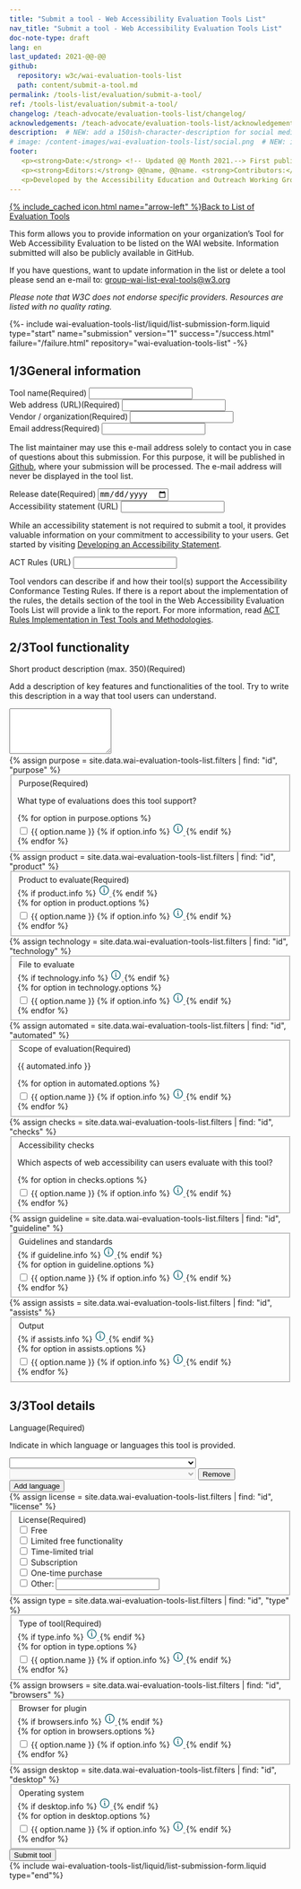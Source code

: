 ```yaml
---
title: "Submit a tool - Web Accessibility Evaluation Tools List"
nav_title: "Submit a tool - Web Accessibility Evaluation Tools List"
doc-note-type: draft
lang: en   
last_updated: 2021-@@-@@
github:
  repository: w3c/wai-evaluation-tools-list
  path: content/submit-a-tool.md
permalink: /tools-list/evaluation/submit-a-tool/
ref: /tools-list/evaluation/submit-a-tool/
changelog: /teach-advocate/evaluation-tools-list/changelog/
acknowledgements: /teach-advocate/evaluation-tools-list/acknowledgements/
description:  # NEW: add a 150ish-character-description for social media   # translate the description
# image: /content-images/wai-evaluation-tools-list/social.png  # NEW: image for social media (leave commented out if we don't have a specific one for this reource)
footer: 
   <p><strong>Date:</strong> <!-- Updated @@ Month 2021.--> First published Month 20@@. CHANGELOG.</p>
   <p><strong>Editors:</strong> @@name, @@name. <strong>Contributors:</strong> @@name, @@name, and <a href="https://www.w3.org/groups/wg/eowg/participants">participants of the EOWG</a>. ACKNOWLEDGEMENTS lists contributors and credits.</p>
   <p>Developed by the Accessibility Education and Outreach Working Group (<a href="http://www.w3.org/WAI/EO/">EOWG</a>). Developed as part of the <a href="https://www.w3.org/WAI/about/projects/wai-coop/">WAI-CooP project</a>, co-funded by the European Commission.</p>
---
```

<!-- markdownlint-disable no-inline-html -->

<div style="grid-column: 4 / span 4">

<style>
{% include wai-evaluation-tools-list/css/styles.css %}
main > header { grid-column: 4 / span 4; }
</style>

<div class="submission-header">
  <a href="../list-of-evaluation-tools/" class="backtolist">{% include_cached icon.html name="arrow-left" %}Back to List of Evaluation Tools</a>
  <p>
    This form allows you to provide information on your organization’s Tool for Web Accessibility Evaluation to be listed on the WAI website. Information submitted will also be publicly available in GitHub.
  </p>
  <p>

  </p>
  <p>
    If you have questions, want to update information in the list or delete a tool please send an e-mail to: <a href="mailto:group-wai-list-eval-tools@w3.org">group-wai-list-eval-tools@w3.org</a> 
  </p>
  <p>
    <i>Please note that W3C does not endorse specific providers. Resources are listed with no quality rating.</i>
  </p>
  
</div>

{%- include wai-evaluation-tools-list/liquid/list-submission-form.liquid type="start"
                                   name="submission"
                                   version="1"
                                   success="/success.html"
                                   failure="/failure.html"
                                   repository="wai-evaluation-tools-list" -%}


<div class="submission-form">
  <h2 id="general-information"><span>1/3</span>General information</h2>

  <div class="field">
      <label for="title" class="label-input">Tool name<span>(Required)</span></label>
      <input type="text" id="title" name="title" required>
  </div>
  <div class="field">
      <label for="website" class="label-input">Web address (URL)<span>(Required)</span></label>
      <input type="url" id="website" name="website" required>
  </div>
  <div class="field">
      <label for="provider" class="label-input">Vendor / organization<span>(Required)</span></label>
      <input type="text" id="provider" name="provider" required>
  </div>
  <div class="field">
      <label for="contact" class="label-input">Email address<span>(Required)</span></label>
      <input type="email" id="contact" name="contact" required>
      <p class="subfieldtext"> 
        The list maintainer may use this e-mail address solely to contact you in case of questions about this submission.  For this purpose, it will be published in <a href="https://github.com/w3c/wai-evaluation-tools-list/pulls" target="_blank">Github</a>, where your submission will be processed. The e-mail address will never be displayed in the tool list.
      </p>
  </div>
  <div class="field">
      <label for="release" class="label-input">Release date<span>(Required)</span></label>
      <input type="date" id="release" name="release" required>
  </div>
  <div class="field" style="display: none;">
      <legend for="update"  class="label-input">Date of most recent update<span>Required</span></legend>
  </div>
  <div class="field" style="display: none;">
      <label for="update" class="label-input">Date of most recent update<span>(Required)</span></label>
      <input type="date" id="update" name="update" required>
  </div>
  <div class="field">
      <label for="a11yloc" class="label-input">Accessibility statement (URL)</label>
      <input type="url" id="a11yloc" name="a11yloc">
      <p class="subfieldtext"> 
        While an accessibility statement is not required to submit a tool, it provides valuable information on your commitment to accessibility to your users. Get started by visiting <a href="https://www.w3.org/WAI/planning/statements/" target="_blank">Developing an Accessibility Statement</a>.
      </p>
  </div>
  <div class="field">
    <label for="actrules" class="label-input">ACT Rules (URL)</label>
    <input type="url" id="actrules" name="actrules">
    <p class="subfieldtext">
      Tool vendors can describe if and how their tool(s) support the Accessibility Conformance Testing Rules. If there is a report about the implementation of the rules, the details section of the tool in the Web Accessibility Evaluation Tools List will provide a link to the report. For more information, read <a href="https://www.w3.org/WAI/standards-guidelines/act/implementations/" target="_blank">ACT Rules Implementation in Test Tools and Methodologies</a>.
    </p>
  </div>

  <h2 id="tool-functionality"><span>2/3</span>Tool functionality</h2>

  <div class="field" id="features">
    <label class="label specialField">Short product description (max. 350)<span>(Required)</span></label>
    <p>Add a description of key features and functionalities of the tool. Try to write this description in a way that tool users can understand.</p>
    <textarea id="features" name="features" rows="5" maxlength="350"></textarea>
<!--     <div class="line">
      <label for="tool-feature_1" class="label-input"></label>
      <input type="text" name="features[]" id="feature_1" class="select-form" required>
    </div>
    <div class="proto">
      <label for="tool-feature_[n]" class="label-input"></label>
      <input type="text" name="features[]" id="feature_[n]" class="select-form" disabled> 
      <button aria-label="Remove feature" type="button" class="remove_line">Remove</button>
    </div>
    <button type="button" class="add_line small">Add feature</button> -->
    <!-- <button type="button" class="remove_line small" disabled>Remove last feature</button> -->
  </div>
  {% assign purpose = site.data.wai-evaluation-tools-list.filters | find: "id", "purpose" %}
  <fieldset class="field" id="purpose">
      <div class="fieldheader">
        <legend for="tool-purpose" class="label-input">Purpose<span class="short-sub">(Required)</span></legend>
      </div>
      <p>What type of evaluations does this tool support?</p>
      <div class="field-group">
        {% for option in purpose.options %}
          <div class="radio-field">
            <input type="checkbox" name="purpose[]" id="tool-purpose-{{ option.id }}" value="{{ option.name }}" group="purpose" required>
            <label for="tool-purpose-{{ option.id }}">{{ option.name }}</label>
            {% if option.info %}
              <abbr title="{{ option.info }}" class="toggletip-container">
                  <img alt="{{ option.info }}" tabindex="0" data-toggletip-content="{{ option.info }}" src="/content-images/wai-evaluation-tools-list/info.png" />
                  <span class="toggletip-span-inline" role="status"></span>
              </abbr>
            {% endif %}
          </div>
        {% endfor %}
      </div>
  </fieldset>
  {% assign product = site.data.wai-evaluation-tools-list.filters | find: "id", "product" %}
  <fieldset class="field" id="product">
      <div class="fieldheader">
        <legend for="tool-product" class="label-input">Product to evaluate<span class="short-sub">(Required)</span></legend>
        {% if product.info %}
          <abbr title="{{ product.info }}" class="toggletip-container">
              <img alt="{{ product.info }}" tabindex="0" data-toggletip-content="{{ product.info }}" src="/content-images/wai-evaluation-tools-list/info.png" />
              <span class="toggletip-span" role="status"></span>
          </abbr>
        {% endif %}
      </div>
      <div class="field-group">
        {% for option in product.options %}
          <div class="radio-field">
            <input type="checkbox" name="product[]" id="tool-product-{{ option.id }}" value="{{ option.name }}" group="product" required>
            <label for="tool-product-{{ option.id }}">{{ option.name }}</label>
            {% if option.info %}
              <abbr title="{{ option.info }}" class="toggletip-container">
                  <img alt="{{ option.info }}" tabindex="0" data-toggletip-content="{{ option.info }}" src="/content-images/wai-evaluation-tools-list/info.png" />
                  <span class="toggletip-span-inline" role="status"></span>
              </abbr>
            {% endif %}
          </div>
        {% endfor %}
      </div>
  </fieldset>
  {% assign technology = site.data.wai-evaluation-tools-list.filters | find: "id", "technology" %}
  <fieldset class="field" id="technology">
      <div class="fieldheader">
        <legend for="tool-technology" class="label-input">File to evaluate</legend>
        {% if technology.info %}
          <abbr title="{{ technology.info }}" class="toggletip-container">
              <img alt="{{ technology.info }}" tabindex="0" data-toggletip-content="{{ technology.info }}" src="/content-images/wai-evaluation-tools-list/info.png" />
              <span class="toggletip-span" role="status"></span>
          </abbr>
        {% endif %}
      </div>
      <div class="field-group">
        {% for option in technology.options %}
          <div class="radio-field">
            <input type="checkbox" name="technology[]" id="tool-technology-{{ option.id }}" value="{{ option.name }}" group="technology">
            <label for="tool-technology-{{ option.id }}">{{ option.name }}</label>
            {% if option.info %}
              <abbr title="{{ option.info }}" class="toggletip-container">
                  <img alt="{{ option.info }}" tabindex="0" data-toggletip-content="{{ option.info }}" src="/content-images/wai-evaluation-tools-list/info.png" />
                  <span class="toggletip-span-inline" role="status"></span>
              </abbr>
            {% endif %}
          </div>
        {% endfor %}
      </div>
  </fieldset>
  {% assign automated = site.data.wai-evaluation-tools-list.filters | find: "id", "automated" %}
  <fieldset class="field" id="automated">
      <div class="fieldheader">
        <legend for="tool-automated" class="label-input">Scope of evaluation<span class="short-sub">(Required)</span></legend>
        <p>{{ automated.info }}</p>
      </div>
      <div class="field-group">
        {% for option in automated.options %}
          <div class="radio-field">
            <input type="checkbox" name="automated[]" id="tool-automated-{{ option.id }}" value="{{ option.name }}" group="automated" required>
            <label for="tool-automated-{{ option.id }}">{{ option.name }}</label>
            {% if option.info %}
              <abbr title="{{ option.info }}" class="toggletip-container">
                  <img alt="{{ option.info }}" tabindex="0" data-toggletip-content="{{ option.info }}" src="/content-images/wai-evaluation-tools-list/info.png" />
                  <span class="toggletip-span-inline" role="status"></span>
              </abbr>
            {% endif %}
          </div>
        {% endfor %}
      </div>
  </fieldset>
  {% assign checks = site.data.wai-evaluation-tools-list.filters | find: "id", "checks" %}
  <fieldset class="field" id="checks">
      <div class="fieldheader">
        <legend for="tool-checks" class="label-input">Accessibility checks</legend>
      </div>
      <p>Which aspects of web accessibility can users evaluate with this tool?</p>
      <div class="field-group">
        {% for option in checks.options %}
          <div class="radio-field">
            <input type="checkbox" name="checks[]" id="tool-checks-{{ option.id }}" value="{{ option.name }}" group="checks">
            <label for="tool-checks-{{ option.id }}">{{ option.name }}</label>
            {% if option.info %}
              <abbr title="{{ option.info }}" class="toggletip-container">
                  <img alt="{{ option.info }}" tabindex="0" data-toggletip-content="{{ option.info }}" src="/content-images/wai-evaluation-tools-list/info.png" />
                  <span class="toggletip-span-inline" role="status"></span>
              </abbr>
            {% endif %}
          </div>
        {% endfor %}
      </div>
  </fieldset>
  {% assign guideline = site.data.wai-evaluation-tools-list.filters | find: "id", "guideline" %}
  <fieldset class="field" id="guideline">
      <div class="fieldheader">
        <legend for="tool-guideline" class="label-input">Guidelines and standards</legend>
        {% if guideline.info %}
          <abbr title="{{ guideline.info }}" class="toggletip-container">
              <img alt="{{ guideline.info }}" tabindex="0" data-toggletip-content="{{ guideline.info }}" src="/content-images/wai-evaluation-tools-list/info.png" />
              <span class="toggletip-span" role="status"></span>
          </abbr>
        {% endif %}
      </div>
      <div class="field-group">
        {% for option in guideline.options %}
          <div class="radio-field">
            <input type="checkbox" name="guideline[]" id="tool-guideline-{{ option.id }}" value="{{ option.name }}" group="guideline">
            <label for="tool-guideline-{{ option.id }}">{{ option.name }}</label>
            {% if option.info %}
              <abbr title="{{ option.info }}" class="toggletip-container">
                  <img alt="{{ option.info }}" tabindex="0" data-toggletip-content="{{ option.info }}" src="/content-images/wai-evaluation-tools-list/info.png" />
                  <span class="toggletip-span-inline" role="status"></span>
              </abbr>
            {% endif %}
          </div>
        {% endfor %}
      </div>
  </fieldset>
  {% assign assists = site.data.wai-evaluation-tools-list.filters | find: "id", "assists" %}
  <fieldset class="field" id="assists">
      <div class="fieldheader">
        <legend for="tool-assists" class="label-input">Output</legend>
        {% if assists.info %}
          <abbr title="{{ assists.info }}" class="toggletip-container">
              <img alt="{{ assists.info }}" tabindex="0" data-toggletip-content="{{ assists.info }}" src="/content-images/wai-evaluation-tools-list/info.png" />
              <span class="toggletip-span" role="status"></span>
          </abbr>
        {% endif %}
      </div>
      <div class="field-group">
        {% for option in assists.options %}
          <div class="radio-field">
            <input type="checkbox" name="assists[]" id="tool-assists-{{ option.id }}" value="{{ option.name }}" group="assists">
            <label for="tool-assists-{{ option.id }}">{{ option.name }}</label>
            {% if option.info %}
              <abbr title="{{ option.info }}" class="toggletip-container">
                  <img alt="{{ option.info }}" tabindex="0" data-toggletip-content="{{ option.info }}" src="/content-images/wai-evaluation-tools-list/info.png" />
                  <span class="toggletip-span-inline" role="status"></span>
              </abbr>
            {% endif %}
          </div>
        {% endfor %}
      </div>
  </fieldset>

  <h2 id="tool-details"><span>3/3</span>Tool details</h2>
  <div class="field" id="language">
    <label class="label specialField">Language<span>(Required)</span></label>
    <p class="expl">Indicate in which language or languages this tool is provided.</p>
    <div class="line">
      <label for="tool-language_1" class="label-input"></label>
      <select name="language[]" id="language_1" class="select-form" required> 
          <option value=""></option>
          {% for language in site.data.lang %}
              <option value="{{ language[0] }}">{{ language[1].name }} ({{language[1].nativeName }})</option>
          {% endfor %}
      </select>
    </div>
    <div class="proto">
      <label for="tool-language_[n]" class="label-input"></label>
      <select name="language[]" id="language_[n]" class="select-form" disabled> 
          <option value=""></option>
          {% for language in site.data.lang %}
              <option value="{{ language[0] }}">{{ language[1].name }} ({{language[1].nativeName }})</option>
          {% endfor %}
      </select>
      <button type="button" aria-label="Remove language" class="remove_line">Remove</button>
      </div>
    <button type="button" class="add_line small">Add language</button>
    <!-- <button type="button" class="remove_line small" disabled>Remove last language</button> -->
  </div>
  {% assign license = site.data.wai-evaluation-tools-list.filters | find: "id", "license" %}
 <fieldset class="field" id="license">
  <div class="field-group">
      <legend for="tool-license" class="label-input">License<span class="short-sub">(Required)</span></legend>
<!--       {% for option in license.options %}
        <div class="radio-field">
          <input type="checkbox" name="license[]" id="tool-license-{{ option.id }}" value="{{ option.name }}" required>
          <label for="tool-license-{{ option.id }}">{{ option.name }}</label>
        </div>
      {% endfor %} -->
      <div class="radio-field">
        <input type="checkbox" name="license[]" id="tool-license-free" value="Free" group="licence" required>
        <label for="tool-license-free">Free</label>
      </div>
      <div class="radio-field">
        <input type="checkbox" name="license[]" id="tool-license-limited" value="Limited free functionality" group="licence" required>
        <label for="tool-license-limited">Limited free functionality</label>
      </div>
      <div class="radio-field">
        <input type="checkbox" name="license[]" id="tool-license-time" value="Time-limited trial" group="licence" required>
        <label for="tool-license-time">Time-limited trial</label>
      </div>
      <div class="radio-field">
        <input type="checkbox" name="license[]" id="tool-license-subscription" value="Subscription" group="licence" required>
        <label for="tool-license-subscription">Subscription</label>
      </div>
      <div class="radio-field">
        <input type="checkbox" name="license[]" id="tool-license-purchase" value="One-time purchase" group="licence" required>
        <label for="tool-license-purchase">One-time purchase</label>
      </div>
      <div class="radio-field">
        <input type="checkbox" name="license[]" id="tool-license-other" class="tool-license-other-check" group="licence">
        <label for="tool-license-purchase">Other:</label>
        <input type="text" name="license[]" id="tool-license-other" class="tool-license-other-input">
      </div>
    </div>
  </fieldset>
  {% assign type = site.data.wai-evaluation-tools-list.filters | find: "id", "type" %}
  <fieldset class="field" id="type">
      <div class="fieldheader">
        <legend for="tool-type" class="label-input">Type of tool<span class="short-sub">(Required)</span></legend>
        {% if type.info %}
          <abbr title="{{ type.info }}" class="toggletip-container">
              <img alt="{{ type.info }}" tabindex="0" data-toggletip-content="{{ type.info }}" src="/content-images/wai-evaluation-tools-list/info.png" />
              <span class="toggletip-span" role="status"></span>
          </abbr>
        {% endif %}
      </div>
      <div class="field-group">
        {% for option in type.options %}
          <div class="radio-field">
            <input type="checkbox" name="type[]" id="tool-type-{{ option.id }}" value="{{ option.name }}" group="type" required>
            <label for="tool-type-{{ option.id }}">{{ option.name }}</label>
            {% if option.info %}
              <abbr title="{{ option.info }}" class="toggletip-container">
                  <img alt="{{ option.info }}" tabindex="0" data-toggletip-content="{{ option.info }}" src="/content-images/wai-evaluation-tools-list/info.png" />
                  <span class="toggletip-span-inline" role="status"></span>
              </abbr>
            {% endif %}
          </div>
        {% endfor %}
      </div>
  </fieldset>
  {% assign browsers = site.data.wai-evaluation-tools-list.filters | find: "id", "browsers" %}
  <fieldset class="field" id="browsers">
      <div class="fieldheader">
        <legend for="tool-browsers" class="label-input">Browser for plugin</legend>
        {% if browsers.info %}
          <abbr title="{{ browsers.info }}" class="toggletip-container">
              <img alt="{{ browsers.info }}" tabindex="0" data-toggletip-content="{{ browsers.info }}" src="/content-images/wai-evaluation-tools-list/info.png" />
              <span class="toggletip-span" role="status"></span>
          </abbr>
        {% endif %}
      </div>
      <div class="field-group">
        {% for option in browsers.options %}
          <div class="radio-field">
            <input type="checkbox" name="browsers[]" id="tool-browsers-{{ option.id }}" value="{{ option.name }}" group="browsers">
            <label for="tool-browsers-{{ option.id }}">{{ option.name }}</label>
            {% if option.info %}
              <abbr title="{{ option.info }}" class="toggletip-container">
                  <img alt="{{ option.info }}" tabindex="0" data-toggletip-content="{{ option.info }}" src="/content-images/wai-evaluation-tools-list/info.png" />
                  <span class="toggletip-span-inline" role="status"></span>
              </abbr>
            {% endif %}
          </div>
        {% endfor %}
      </div>
  </fieldset>
  {% assign desktop = site.data.wai-evaluation-tools-list.filters | find: "id", "desktop" %}
  <fieldset class="field" id="desktop">
      <div class="fieldheader">
      <legend for="tool-desktop" class="label-input">Operating system</legend>
        {% if desktop.info %}
          <abbr title="{{ desktop.info }}" class="toggletip-container">
              <img alt="{{ desktop.info }}" tabindex="0" data-toggletip-content="{{ desktop.info }}" src="/content-images/wai-evaluation-tools-list/info.png" />
              <span class="toggletip-span" role="status"></span>
          </abbr>
        {% endif %}
      </div>
      <div class="field-group">
        {% for option in desktop.options %}
          <div class="radio-field">
            <input type="checkbox" name="desktop[]" id="tool-desktop-{{ option.id }}" value="{{ option.name }}" group="desktop">
            <label for="tool-desktop-{{ option.id }}">{{ option.name }}</label>
            {% if option.info %}
              <abbr title="{{ option.info }}" class="toggletip-container">
                  <img alt="{{ option.info }}" tabindex="0" data-toggletip-content="{{ option.info }}" src="/content-images/wai-evaluation-tools-list/info.png" />
                  <span class="toggletip-span-inline" role="status"></span>
              </abbr>
            {% endif %}
          </div>
        {% endfor %}
      </div>
  </fieldset>

  <div class="field">
    <button type="submit" class="submit-tool">Submit tool</button>
  </div>
</div>
{% include wai-evaluation-tools-list/liquid/list-submission-form.liquid type="end"%}

<script>
{% include wai-evaluation-tools-list/js/submission.js %}
</script>